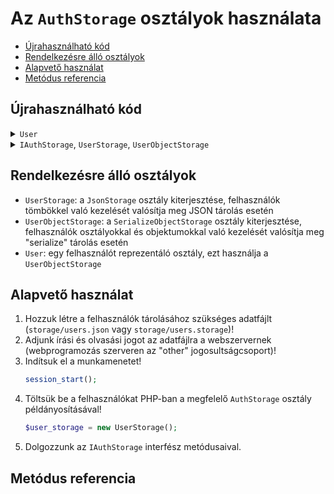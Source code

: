 # Az `AuthStorage` osztályok használata

- [Újrahasználható kód](#%c3%9ajrahaszn%c3%a1lhat%c3%b3-k%c3%b3d)
- [Rendelkezésre álló osztályok](#rendelkez%c3%a9sre-%c3%a1ll%c3%b3-oszt%c3%a1lyok)
- [Alapvető használat](#alapvet%c5%91-haszn%c3%a1lat)
- [Metódus referencia](#met%c3%b3dus-referencia)

## Újrahasználható kód

<details>
  <summary>
    <code>User</code>
  </summary>

  ```php
  class User {
    public $username;
    public $fullname;
    public $roles;
    private $password;

    public function __construct($username, $password, $fullname, $roles = ["user"]) {
      $this->username = $username;
      $this->password = $password;
      $this->fullname = $fullname;
      $this->roles = $roles;
    }

    public function hasRole($role) {
      return in_array($role, $this->roles);
    }

    public function verifyPassword($password) {
      return password_verify($password, $this->password);
    }
  }
  ```
</details>

<details>
  <summary>
    <code>IAuthStorage</code>,
    <code>UserStorage</code>,
    <code>UserObjectStorage</code>
  </summary>

  ```php
  interface IAuthStorage {
    public function restore();
    public function register($username, $password, $fullname);
    public function authenticate($username, $password);
    public function isAuthenticated();
    public function login($user_id);
    public function logout();
  }

  class UserStorage extends JsonStorage implements IAuthStorage {
    public $user = NULL;
    public $userId = NULL;

    public function __construct() {
      parent::__construct("storage/users.json");
      $this->restore();
    }

    public function restore() {
      if (isset($_SESSION["user-id"])) {
        $user_id = $_SESSION["user-id"];
        $this->user = $this->findById($user_id);
        $this->userId = $user_id;
      }
    }

    public function register($username, $password, $fullname) {
      $user = [
        "username" => $username,
        "password" => password_hash($password, PASSWORD_DEFAULT),
        "fullname" => $fullname,
        "roles" => ["user"]
      ];

      return $this->add($user);
    }

    public function authenticate($username, $password) {
      $users = $this->query(function ($user) use ($username, $password) {
        return $user["username"] === $username && password_verify($password, $user["password"]);
      });

      if (empty($users)) {
        return FALSE;
      }

      $user_id = array_keys($users)[0];
      return $user_id;
    }

    public function isAuthenticated() {
      return !is_null($this->user);
    }

    public function authorize($roles = []) {
      if (!$this->isAuthenticated()) {
        return FALSE;
      }

      foreach ($roles as $role) {
        if (in_array($role, $this->user["roles"])) {
          return TRUE;
        }
      }

      return FALSE;
    }

    public function login($user_id) {
      $this->user = $this->findById($user_id);
      $this->userId = $user_id;
      $_SESSION["user-id"] = $user_id;
    }

    public function logout() {
      $this->user = NULL;
      $this->userId = NULL;
      unset($_SESSION["user-id"]);
    }
  }

  class UserObjectStorage extends SerializeObjectStorage implements IAuthStorage {
    public $user = NULL;
    public $userId = NULL;

    public function __construct() {
      parent::__construct("storage/users.storage");
      $this->restore();
    }

    public function restore() {
      if (isset($_SESSION["user-id"])) {
        $user_id = $_SESSION["user-id"];
        $this->user = $this->findById($user_id);
      }
    }

    public function register($username, $password, $fullname) {
      $password_hash = password_hash($password, PASSWORD_DEFAULT);
      $user = new User($username, $password, $fullname);
      return $this->add($user);
    }

    public function authenticate($username, $password) {
      $users = $this->query(function ($user) use ($username, $password) {
        return $user->username === $username && $user->verifyPassword($password);
      });

      if (empty($users)) {
        return FALSE;
      }

      $user_id = array_keys($users)[0];
      return $user_id;
    }

    public function isAuthenticated() {
      return !is_null($this->user);
    }

    public function authorize($roles = []) {
      if (!$this->isAuthenticated()) {
        return FALSE;
      }

      foreach ($roles as $role) {
        if ($this->user->hasRole($role)) {
          return TRUE;
        }
      }

      return FALSE;
    }

    public function login($user_id) {
      $this->user = $this->findById($user_id);
      $this->userId = $user_id;
      $_SESSION["user-id"] = $user_id;
    }

    public function logout() {
      $this->user = NULL;
      $this->userId = NULL;
      unset($_SESSION["user-id"]);
    }
  }
  ```

</details>

## Rendelkezésre álló osztályok

- `UserStorage`: a `JsonStorage` osztály kiterjesztése, felhasználók tömbökkel való kezelését valósítja meg JSON tárolás esetén
- `UserObjectStorage`: a `SerializeObjectStorage` osztály kiterjesztése, felhasználók osztályokkal és objektumokkal való kezelését valósítja meg "serialize" tárolás esetén
- `User`: egy felhasználót reprezentáló osztály, ezt használja a `UserObjectStorage`

## Alapvető használat

1. Hozzuk létre a felhasználók tárolásához szükséges adatfájlt (`storage/users.json` vagy `storage/users.storage`)!
2. Adjunk írási és olvasási jogot az adatfájlra a webszervernek (webprogramozás szerveren az "other" jogosultságcsoport)!
3. Indítsuk el a munkamenetet!
   ```php
   session_start();
   ```
4. Töltsük be a felhasználókat PHP-ban a megfelelő `AuthStorage` osztály példányosításával!
   ```php
   $user_storage = new UserStorage();
   ```
5. Dolgozzunk az `IAuthStorage` interfész metódusaival.

## Metódus referencia